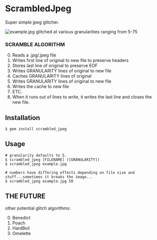 # ScrambledJpeg

Super simple jpeg glitcher.

![example.jpg glitched at various granularities ranging from 5-75]('./example.gif')

### SCRAMBLE ALGORITHM

0. Reads a .jpg/.jpeg file
0. Writes first line of original to new file to preserve headers
0. Stores last line of original to preserve EOF
0. Writes GRANULARITY lines of original to new file
0. Caches GRANULARITY lines of original
0. Writes GRANULARITY lines of original to new file
0. Writes the cache to new file
0. ETC.
0. When it runs out of lines to write, it writes the last line and closes the new file.

## Installation

    $ gem install scrambled_jpeg

## Usage

    # granularity defaults to 5.
    $ scrambled_jpeg [FILENAME] ([GRANULARITY])
    $ scrambled_jpeg example.jpg

    # numbers have differing effects depending on file size and stuff...sometimes it breaks the image...
    $ scrambled_jpeg example.jpg 50


## THE FUTURE

other potential glitch algorithms:


0. Benedict
0. Poach
0. HardBoil
0. Omelette
